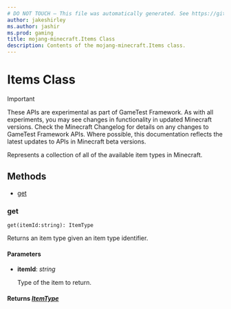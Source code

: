 ```yaml
---
# DO NOT TOUCH — This file was automatically generated. See https://github.com/Mojang/MinecraftScriptingApiDocsGenerator to modify descriptions, examples, etc.
author: jakeshirley
ms.author: jashir
ms.prod: gaming
title: mojang-minecraft.Items Class
description: Contents of the mojang-minecraft.Items class.
---
```

# Items Class
>[!IMPORTANT]
>These APIs are experimental as part of GameTest Framework. As with all experiments, you may see changes in functionality in updated Minecraft versions. Check the Minecraft Changelog for details on any changes to GameTest Framework APIs. Where possible, this documentation reflects the latest updates to APIs in Minecraft beta versions.

Represents a collection of all of the available item types in Minecraft.


## Methods
- [get](#get)
  
### **get**
`
get(itemId:string): ItemType
`

Returns an item type given an item type identifier.
#### **Parameters**
- **itemId**: *string*
  
  Type of the item to return.

#### **Returns** [*ItemType*](ItemType.md)



